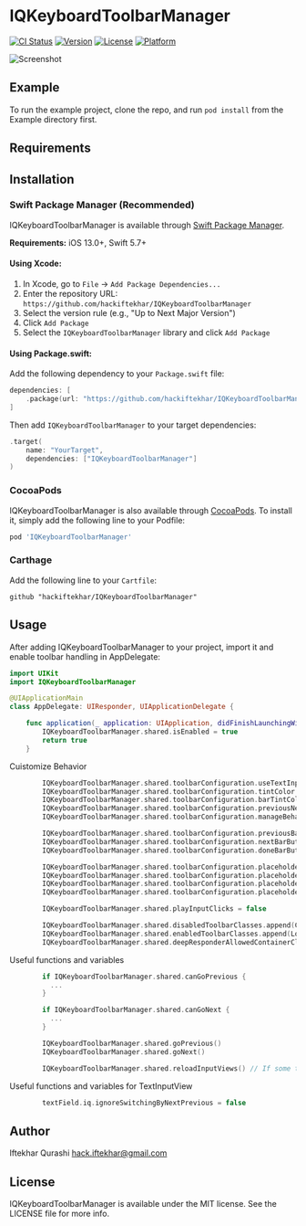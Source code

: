# IQKeyboardToolbarManager

[![CI Status](https://img.shields.io/travis/hackiftekhar/IQKeyboardToolbarManager.svg?style=flat)](https://travis-ci.org/hackiftekhar/IQKeyboardToolbarManager)
[![Version](https://img.shields.io/cocoapods/v/IQKeyboardToolbarManager.svg?style=flat)](https://cocoapods.org/pods/IQKeyboardToolbarManager)
[![License](https://img.shields.io/cocoapods/l/IQKeyboardToolbarManager.svg?style=flat)](https://cocoapods.org/pods/IQKeyboardToolbarManager)
[![Platform](https://img.shields.io/cocoapods/p/IQKeyboardToolbarManager.svg?style=flat)](https://cocoapods.org/pods/IQKeyboardToolbarManager)

![Screenshot](https://raw.githubusercontent.com/hackiftekhar/IQKeyboardToolbarManager/master/Screenshot/IQKeyboardToolbarManagerScreenshot.png)

## Example

To run the example project, clone the repo, and run `pod install` from the Example directory first.

## Requirements

## Installation

### Swift Package Manager (Recommended)

IQKeyboardToolbarManager is available through [Swift Package Manager](https://swift.org/package-manager/). 

**Requirements:** iOS 13.0+, Swift 5.7+

#### Using Xcode:
1. In Xcode, go to `File` → `Add Package Dependencies...`
2. Enter the repository URL: `https://github.com/hackiftekhar/IQKeyboardToolbarManager`
3. Select the version rule (e.g., "Up to Next Major Version")
4. Click `Add Package`
5. Select the `IQKeyboardToolbarManager` library and click `Add Package`

#### Using Package.swift:
Add the following dependency to your `Package.swift` file:

```swift
dependencies: [
    .package(url: "https://github.com/hackiftekhar/IQKeyboardToolbarManager", from: "1.1.3")
]
```

Then add `IQKeyboardToolbarManager` to your target dependencies:

```swift
.target(
    name: "YourTarget",
    dependencies: ["IQKeyboardToolbarManager"]
)
```

### CocoaPods

IQKeyboardToolbarManager is also available through [CocoaPods](https://cocoapods.org). To install
it, simply add the following line to your Podfile:

```ruby
pod 'IQKeyboardToolbarManager'
```

### Carthage

Add the following line to your `Cartfile`:

```
github "hackiftekhar/IQKeyboardToolbarManager"
```

## Usage

After adding IQKeyboardToolbarManager to your project, import it and enable toolbar handling in AppDelegate:

```swift
import UIKit
import IQKeyboardToolbarManager

@UIApplicationMain
class AppDelegate: UIResponder, UIApplicationDelegate {

    func application(_ application: UIApplication, didFinishLaunchingWithOptions launchOptions: [UIApplication.LaunchOptionsKey: Any]?) -> Bool {
        IQKeyboardToolbarManager.shared.isEnabled = true
        return true
    }
```

Cuistomize Behavior
```swift
        IQKeyboardToolbarManager.shared.toolbarConfiguration.useTextInputViewTintColor = true
        IQKeyboardToolbarManager.shared.toolbarConfiguration.tintColor = UIColor.systemGreen
        IQKeyboardToolbarManager.shared.toolbarConfiguration.barTintColor = UIColor.systemYellow
        IQKeyboardToolbarManager.shared.toolbarConfiguration.previousNextDisplayMode = .alwaysShow
        IQKeyboardToolbarManager.shared.toolbarConfiguration.manageBehavior = .byPosition

        IQKeyboardToolbarManager.shared.toolbarConfiguration.previousBarButtonConfiguration = ... // BarButton configuration to change title, image or system image etc
        IQKeyboardToolbarManager.shared.toolbarConfiguration.nextBarButtonConfiguration = ... // BarButton configuration to change title, image or system image etc
        IQKeyboardToolbarManager.shared.toolbarConfiguration.doneBarButtonConfiguration = ... // BarButton configuration to change title, image or system image etc

        IQKeyboardToolbarManager.shared.toolbarConfiguration.placeholderConfiguration.showPlaceholder = false
        IQKeyboardToolbarManager.shared.toolbarConfiguration.placeholderConfiguration.font = UIFont.italicSystemFont(ofSize: 14)
        IQKeyboardToolbarManager.shared.toolbarConfiguration.placeholderConfiguration.color = UIColor.systemPurple
        IQKeyboardToolbarManager.shared.toolbarConfiguration.placeholderConfiguration.buttonColor = UIColor.systemBrown // This is used only if placeholder is an action button

        IQKeyboardToolbarManager.shared.playInputClicks = false

        IQKeyboardToolbarManager.shared.disabledToolbarClasses.append(ChatViewController.self)
        IQKeyboardToolbarManager.shared.enabledToolbarClasses.append(LoginViewController.self)
        IQKeyboardToolbarManager.shared.deepResponderAllowedContainerClasses.append(UIStackView.self)
```

Useful functions and variables
```swift
        if IQKeyboardToolbarManager.shared.canGoPrevious {
          ...
        }

        if IQKeyboardToolbarManager.shared.canGoNext {
          ...
        }

        IQKeyboardToolbarManager.shared.goPrevious()
        IQKeyboardToolbarManager.shared.goNext()

        IQKeyboardToolbarManager.shared.reloadInputViews() // If some textInputView hierarchy are changed on the fly then use this to reload button states
```

Useful functions and variables for TextInputView
```swift
        textField.iq.ignoreSwitchingByNextPrevious = false
```

## Author

Iftekhar Qurashi hack.iftekhar@gmail.com

## License

IQKeyboardToolbarManager is available under the MIT license. See the LICENSE file for more info.
